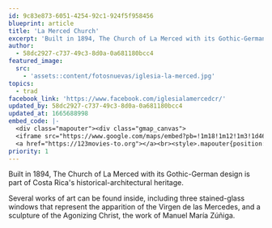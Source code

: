 ```yaml
---
id: 9c83e873-6051-4254-92c1-924f5f958456
blueprint: article
title: 'La Merced Church'
excerpt: 'Built in 1894, The Church of La Merced with its Gothic-German design'
author:
  - 58dc2927-c737-49c3-8d0a-0a681180bcc4
featured_image:
  src:
    - 'assets::content/fotosnuevas/iglesia-la-merced.jpg'
topics:
  - trad
facebook_link: 'https://www.facebook.com/iglesialamercedcr/'
updated_by: 58dc2927-c737-49c3-8d0a-0a681180bcc4
updated_at: 1665688998
embed_code: |-
  <div class="mapouter"><div class="gmap_canvas">
  <iframe src="https://www.google.com/maps/embed?pb=!1m18!1m12!1m3!1d46432.03028513334!2d-84.10952878504554!3d9.92960063782719!2m3!1f0!2f0!3f0!3m2!1i1024!2i768!4f13.1!3m3!1m2!1s0x8fa0e35e9dfbb10f%3A0xc3b558e781f541eb!2sIglesia%20Nuestra%20Se%C3%B1ora%20de%20La%20Merced!5e0!3m2!1ses!2sus!4v1663954989523!5m2!1ses!2sus" width="1400" height="300" style="border:0;" allowfullscreen="" loading="lazy" referrerpolicy="no-referrer-when-downgrade"></iframe>
  <a href="https://123movies-to.org"></a><br><style>.mapouter{position:relative;text-align:right;height:500px;width:1200px;}</style><style>.gmap_canvas {overflow:hidden;background:none!important;height:500px;width:1200px;}</style></div></div>
priority: 1
---
```

Built in 1894, The Church of La Merced with its Gothic-German design is part of Costa Rica's historical-architectural heritage. 

Several works of art can be found inside, including three stained-glass windows that represent the apparition of the Virgen de las Mercedes, and a sculpture of the Agonizing Christ, the work of Manuel María Zúñiga.
